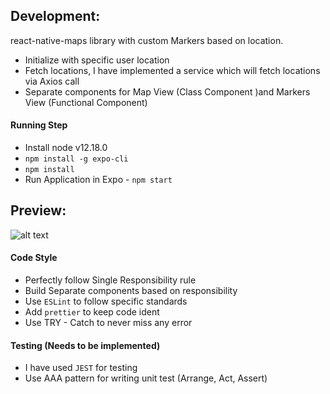 
## Development:
react-native-maps library with custom Markers based on location.

* Initialize with specific user location
* Fetch locations, I have implemented a service which will fetch locations via Axios call
* Separate components for Map View (Class Component )and Markers View (Functional Component)

#### Running Step
- Install node v12.18.0
- `npm install -g expo-cli`
- `npm install`
- Run Application in Expo - `npm start`

## Preview:
![alt text](https://github.com/hassanajazch/)


#### Code Style
- Perfectly follow Single Responsibility rule
- Build Separate components based on responsibility
- Use `ESLint` to follow specific standards
- Add `prettier` to keep code ident
- Use TRY - Catch to never miss any error

#### Testing (Needs to be implemented)
- I have used `JEST` for testing
- Use AAA pattern for writing unit test (Arrange, Act, Assert)